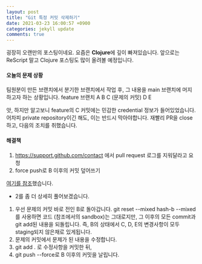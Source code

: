 ```yaml
---
layout: post
title: "Git 특정 커밋 삭제하기"
date: 2021-03-23 16:00:57 +0900
categories: jekyll update
comments: true
---
```


굉장히 오랜만의 포스팅이네요.
요즘은 **Clojure**에 깊이 빠져있습니다. 앞으로는 ReScript 말고 Clojure 포스팅도 많이 올려볼 예정입니다.

#### 오늘의 문제 상황

팀원분이 만든 브랜치에서 분기한 브랜치에서 작업 후, 그 내용을 main 브랜치에 머지하고자 하는 상황입니다.
feature 브랜치
A
B
C (문제의 커밋)
D
E

앗, 하지만 알고보니 feature의 C 커밋에는 민감한 credential 정보가 들어있었습니다. 어차피 private repository이긴 해도, 이는 반드시 막아야합니다.
재빨리 PR을 close 하고, 다음의 조치를 취했습니다.

#### 해결책

1. https://support.github.com/contact 에서 pull request 로그를 지워달라고 요청
2. force push로 B 이후의 커밋 덮어쓰기

[여기를 참조](https://git-scm.com/book/ko/v2/Git-%EB%8F%84%EA%B5%AC-Reset-%EB%AA%85%ED%99%95%ED%9E%88-%EC%95%8C%EA%B3%A0-%EA%B0%80%EA%B8%B0)했습니다.

- 2를 좀 더 상세히 풀어보겠습니다.

1. 우선 문제의 커밋 바로 전인 B로 돌아갑니다. git reset --mixed hash-b
   --mixed를 사용하면 코드 (참조에서의 sandbox)는 그대로지만, 그 이후의 모든 commit과 git add된 내용을 되돌립니다. 즉, B의 상태에서 C, D, E의 변경사항이 모두 staging되지 않은채로 있게됩니다.
2. 문제의 커밋에서 문제가 된 내용을 수정합니다.
3. git add . 로 수정사항을 커밋한 뒤,
4. git push --force로 B 이후의 커밋을 날립니다.
